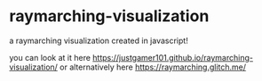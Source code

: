 # raymarching-visualization
a raymarching visualization created in javascript!

you can look at it here https://justgamer101.github.io/raymarching-visualization/
or alternatively here https://raymarching.glitch.me/
